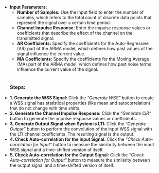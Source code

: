 <!DOCTYPE html>
<html lang="en">
<head>
  <meta charset="UTF-8">
  <meta name="viewport" content="width=device-width, initial-scale=1.0">
  <link href="https://cdn.jsdelivr.net/npm/tailwindcss@2.2.19/dist/tailwind.min.css" rel="stylesheet">
</head>
<body>
    <ul>
        <li>
            <strong>Input Parameters:</strong>
            <ul>
                <li><strong>Number of Samples:</strong> Use the input field to enter the number of samples, which refers to the total count of discrete data points that represent the signal over a certain time period.</li>
                <li><strong>Channel Impulse Response:</strong> Enter the impulse response values or coefficients that describe the effect of the channel on the transmitted signal.</li>
                <li><strong>AR Coefficients:</strong> Specify the coefficients for the Auto-Regressive (AR) part of the ARMA model, which defines how past values of the signal influence the current value.</li>
                <li><strong>MA Coefficients:</strong> Specify the coefficients for the Moving Average (MA) part of the ARMA model, which defines how past noise terms influence the current value of the signal.</li>
            </ul>
        </li>
      <br/>
      <h3>Steps:</h3>
        <li>
            <strong>1. Generate the WSS Signal:</strong> 
            Click the <em>“Generate WSS”</em> button to create a WSS signal has statistical properties (like mean and autocorrelation) that do not change with time shifts.
        </li>
        <li>
            <strong>2. Generate the Channel Impulse Response:</strong> 
            Click the <em>“Generate CIR”</em> button to generate the impulse response values or coefficients.
        </li>
        <li>
            <strong>3. Generate Output Signal when System is LTI:</strong> 
            Click the <em>“Generate Output”</em> button to perform the convolution of the input WSS signal with the LTI channel coefficients. The resulting signal is the output.
        </li>
        <li>
            <strong>4. Check Auto-correlation for the Input Signal:</strong> 
            Click the <em>“Check Auto-correlation for Input”</em> button to measure the similarity between the input WSS signal and a time-shifted version of itself.
        </li>
        <li>
            <strong>5. Check Auto-correlation for the Output Signal:</strong> 
            Click the <em>“Check Auto-correlation for Output”</em> button to measure the similarity between the output signal and a time-shifted version of itself.
        </li>
    </ul>
</body>
</html>
